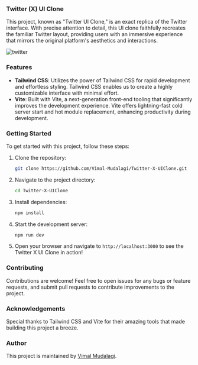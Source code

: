 ### Twitter (X) UI Clone

This project, known as "Twitter UI Clone," is an exact replica of the Twitter interface. With precise attention to detail, this UI clone faithfully recreates the familiar Twitter layout, providing users with an immersive experience that mirrors the original platform's aesthetics and interactions.

![twitter](https://github.com/Vimal-Mudalagi/Twitter-X-UIClone/assets/134709589/f7587fab-cec9-4648-9be9-1c4b126277e8)


### Features

- **Tailwind CSS**: Utilizes the power of Tailwind CSS for rapid development and effortless styling. Tailwind CSS enables us to create a highly customizable interface with minimal effort.
- **Vite**: Built with Vite, a next-generation front-end tooling that significantly improves the development experience. Vite offers lightning-fast cold server start and hot module replacement, enhancing productivity during development.

### Getting Started

To get started with this project, follow these steps:

1. Clone the repository:
   ```bash
   git clone https://github.com/Vimal-Mudalagi/Twitter-X-UIClone.git
   ```
   
2. Navigate to the project directory:
   ```bash
   cd Twitter-X-UIClone
   ```
   
3. Install dependencies:
   ```bash
   npm install
   ```

4. Start the development server:
   ```bash
   npm run dev
   ```

5. Open your browser and navigate to `http://localhost:3000` to see the Twitter X UI Clone in action!

### Contributing

Contributions are welcome! Feel free to open issues for any bugs or feature requests, and submit pull requests to contribute improvements to the project.

### Acknowledgements

Special thanks to Tailwind CSS and Vite for their amazing tools that made building this project a breeze.

### Author

This project is maintained by [Vimal Mudalagi](https://github.com/Vimal-Mudalagi).


